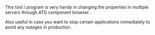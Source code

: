 This tool / program is very handy in changing the properties in multiple servers through ATG component browser .

Also useful in case you want to stop certain applications immediately to avoid any outages in production.